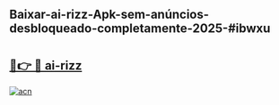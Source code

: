 ## Baixar-ai-rizz-Apk-sem-anúncios-desbloqueado-completamente-2025-#ibwxu

# <h2><a href="https://ainizakaria.my?title=ai-rizz&ref=22M">🔗👉 🔴 ai-rizz</a></h2>

[![acn](https://github.com/user-attachments/assets/0f9c940e-d8b0-45ae-aac7-cd30a18b3e1c)](https://ainizakaria.my?title=ai-rizz&ref=22M)

